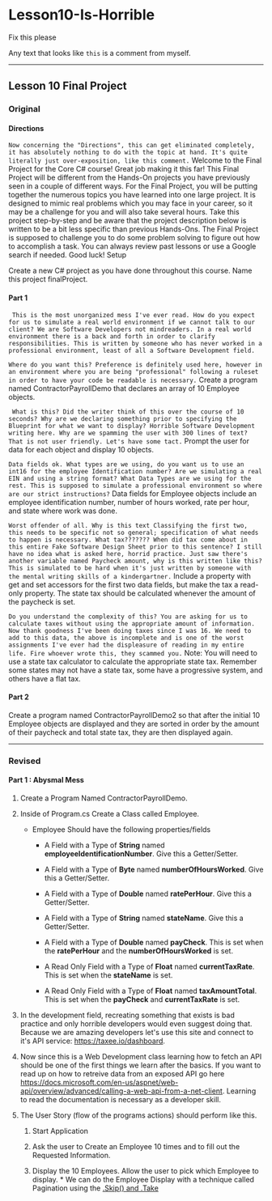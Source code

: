 # Lesson10-Is-Horrible
Fix this please

Any text that looks like `this` is a comment from myself.

-------

## Lesson 10 Final Project


### Original

#### Directions

`Now concerning the "Directions", this can get eliminated completely, it has absolutely nothing to do with the topic at hand. It's quite literally just over-exposition, like this comment.`
Welcome to the Final Project for the Core C# course! Great job making it this far! This Final Project will be different from the Hands-On projects you have previously seen in a couple of different ways. For the Final Project, you will be putting together the numerous topics you have learned into one large project. It is designed to mimic real problems which you may face in your career, so it may be a challenge for you and will also take several hours. Take this project step-by-step and be aware that the project description below is written to be a bit less specific than previous Hands-Ons. The Final Project is supposed to challenge you to do some problem solving to figure out how to accomplish a task. You can always review past lessons or use a Google search if needed. Good luck!
Setup

Create a new C# project as you have done throughout this course. Name this project finalProject.

#### Part 1

` This is the most unorganized mess I've ever read. How do you expect for us to simulate a real world environment if we cannot talk to our client? We are Software Developers not mindreaders. In a real world environment there is a back and forth in order to clarify responsibilities. This is written by someone who has never worked in a professional environment, least of all a Software Development field.`

`Where do you want this? Preference is definitely used here, however in an environment where you are being "professional"
 following a ruleset in order to have your code be readable is necessary.`
Create a program named ContractorPayrollDemo that declares an array of 10 Employee objects.

` What is this? Did the writer think of this over the course of 10 seconds? Why are we declaring something prior to specifying the Blueprint for what we want to display? Horrible Software Development writing here. Why are we spamming the user with 300 lines of text? That is not user friendly. Let's have some tact.`
Prompt the user for data for each object and display 10 objects.

`Data fields ok. What types are we using, do you want us to use an int16 for the employee Identification number? Are we simulating a real EIN and using a string format? What Data Types are we using for the rest. This is supposed to simulate a professional environment so where are our strict instructions?`
Data fields for Employee objects include an employee identification number, number of hours worked, rate per hour, and state where work was done. 

`Worst offender of all. Why is this text Classifying the first two, this needs to be specific not so general; specification of what needs to happen is necessary. What tax??????? When did tax come about in this entire Fake Software Design Sheet prior to this sentence? I still have no idea what is asked here, horrid practice. Just saw there's another variable named Paycheck amount, why is this written like this? This is simulated to be hard when it's just written by someone with the mental writing skills of a kindergartner.`
Include a property with get and set accessors for the first two data fields, but make the tax a read-only property. The state tax should be calculated whenever the amount of the paycheck is set.

`Do you understand the complexity of this? You are asking for us to calculate taxes without using the appropriate amount of information. Now thank goodness I've been doing taxes since I was 16. We need to add to this data, the above is incomplete and is one of the worst assignments I've ever had the displeasure of reading in my entire life. Fire whoever wrote this, they scammed you.`
Note: You will need to use a state tax calculator to calculate the appropriate state tax. Remember some states may not have a state tax, some have a progressive system, and others have a flat tax.


#### Part 2

Create a program named ContractorPayrollDemo2 so that after the initial 10 Employee objects are displayed and they are sorted in order by the amount of their paycheck and total state tax, they are then displayed again.

----------

### Revised

#### Part 1 : Abysmal Mess

1. Create a Program Named ContractorPayrollDemo.

2. Inside of Program.cs Create a Class called Employee.
	* Employee Should have the following properties/fields
  
		* A Field with a Type of **String** named **employeeIdentificationNumber**. Give this a Getter/Setter.

		* A Field with a Type of **Byte** named **numberOfHoursWorked**. Give this a Getter/Setter.

		* A Field with a Type of **Double** named **ratePerHour**. Give this a Getter/Setter.
		
		* A Field with a Type of **String** named **stateName**. Give this a Getter/Setter.
		
		* A Field with a Type of **Double** named **payCheck**. This is set when the **ratePerHour** and the **numberOfHoursWorked** is set.

		* A Read Only Field with a Type of **Float** named **currentTaxRate**. This is set when the **stateName** is set.
		
		* A Read Only Field with a Type of **Float** named **taxAmountTotal**. This is set when the **payCheck** and **currentTaxRate** is set.

3. In the development field, recreating something that exists is bad practice and only horrible developers would even suggest doing that. Because we are amazing developers let's use this site and connect to it's API service: https://taxee.io/dashboard.

4. Now since this is a Web Development class learning how to fetch an API should be one of the first things we learn after the basics. If you want to read up on how to retreive data from an exposed API go here https://docs.microsoft.com/en-us/aspnet/web-api/overview/advanced/calling-a-web-api-from-a-net-client. Learning to read the documentation is necessary as a developer skill.

5. The User Story (flow of the programs actions) should perform like this.

	1. Start Application

	2. Ask the user to Create an Employee 10 times and to fill out the Requested Information.

	3. Display the 10 Employees. Allow the user to pick which Employee to display.
			* We can do the Employee Display with a technique called Pagination using the [.Skip() and .Take](https://docs.microsoft.com/en-us/dotnet/framework/data/adonet/sql/linq/return-or-skip-elements-in-a-sequence?redirectedfrom=MSDN) 

